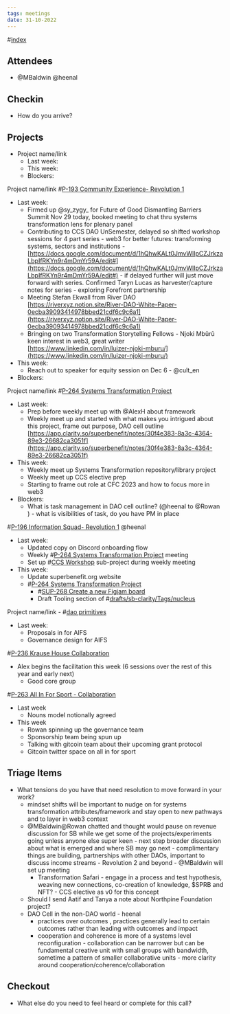 ```yaml
---
tags: meetings
date: 31-10-2022
---
```

#[index](notes/general-circle/old-gc-meetings/index.md) 
## Attendees
- @MBaldwin @heenal 

## Checkin
- How do you arrive?

## Projects
- Project name/link
	- Last week:
	- This week:
	- Blockers:

Project name/link #[P-193 Community Experience- Revolution 1](P-193%20Community%20Experience-%20Revolution%201) 
- Last week:
	- Firmed up @sy_zygy_ for Future of Good Dismantling Barriers Summit Nov 29 today, booked meeting to chat thru systems transformation lens for plenary panel
	- Contributing to CCS DAO UnSemester, delayed so shifted workshop sessions for 4 part series - web3 for better futures: transforming systems, sectors and institutions - [https://docs.google.com/document/d/1hQhwKALt0JmvWlIpCZJrkzaLbpIfRKYn9r4mDmYr59A/edit#](https://docs.google.com/document/d/1hQhwKALt0JmvWlIpCZJrkzaLbpIfRKYn9r4mDmYr59A/edit#)  - if delayed further will just move forward with series. Confirmed Taryn Lucas as harvester/capture notes for series - exploring Forefront partnership
	- Meeting Stefan Ekwall from River DAO [https://riverxyz.notion.site/River-DAO-White-Paper-0ecba39093414978bbed21cdf6c9c6a1](https://riverxyz.notion.site/River-DAO-White-Paper-0ecba39093414978bbed21cdf6c9c6a1) 
	- Bringing on two Transformation Storytelling Fellows - Njoki Mbũrũ keen interest in web3, great writer [https://www.linkedin.com/in/luizer-njoki-mburu/](https://www.linkedin.com/in/luizer-njoki-mburu/) 
- This week:
	- Reach out to speaker for equity session on Dec 6 - @cult_en 
- Blockers:

Project name/link #[P-264 Systems Transformation Project](P-264%20Systems%20Transformation%20Project) 
- Last week:
	- Prep before weekly meet up with @AlexH about framework 
	- Weekly meet up and started with what makes you intrigued about this project, frame out purpose, DAO cell outline [https://app.clarity.so/superbenefit/notes/30f4e383-8a3c-4364-89e3-26682ca3051f](https://app.clarity.so/superbenefit/notes/30f4e383-8a3c-4364-89e3-26682ca3051f)  
- This week:
	- Weekly meet up Systems Transformation repository/library project
	- Weekly meet up CCS elective prep
	- Starting to frame out role at CFC 2023 and how to focus more in web3 
- Blockers:
	- What is task management in DAO cell outline? (@heenal to @Rowan  ) - what is visibilities of task, do you have PM in place 

#[P-196 Information Squad- Revolution 1](P-196%20Information%20Squad-%20Revolution%201) @heenal 
- Last week:
	- Updated copy on Discord onboarding flow
	- Weekly #[P-264 Systems Transformation Project](P-264%20Systems%20Transformation%20Project) meeting 
	- Set up #[CCS Workshop](CCS%20Workshop) sub-project during weekly meeting
- This week:
	- Update superbenefit.org website
	- #[P-264 Systems Transformation Project](P-264%20Systems%20Transformation%20Project)
		- #[SUP-268 Create a new Figjam board ](SUP-268%20Create%20a%20new%20Figjam%20board%20) 
		- Draft Tooling section of #[drafts/sb-clarity/Tags/nucleus](drafts/sb-clarity/Tags/nucleus)

Project name/link - #[dao primitives](/notes/archive/clarity/Tags/dao%20primitives.md) 
- Last week: 
	- Proposals in for AIFS
	- Governance design for AIFS

#[P-236 Krause House Collaboration](P-236%20Krause%20House%20Collaboration) 
- Alex begins the facilitation this week (6 sessions over the rest of this year and early next)
	- Good core group

#[P-263 All In For Sport - Collaboration](P-263%20All%20In%20For%20Sport%20-%20Collaboration)
- Last week
	- Nouns model notionally agreed
- This week
	- Rowan spinning up the governance team
	- Sponsorship team being spun up
	- Talking with gitcoin team about their upcoming grant protocol
	- Gitcoin twitter space on all in for sport

## Triage Items
- What tensions do you have that need resolution to move forward in your work?
	- mindset shifts will be important to nudge on for systems transformation attributes/framework and stay open to new pathways and to layer in web3 context
	- @MBaldwin@Rowan  chatted and thought would pause on revenue discussion for SB while we get some of the projects/experiments going unless anyone else super keen - next step broader discussion about what is emerged and where SB may go next - complimentary things are building, partnerships with other DAOs, important to discuss income streams - Revolution 2 and beyond - @MBaldwin will set up meeting
		- Transformation Safari - engage in a process and test hypothesis, weaving new connections, co-creation of knowledge, $SPRB and NFT? - CCS elective as v0 for this concept
	- Should I send Aatif and Tanya a note about Northpine Foundation project?
	- DAO Cell in the non-DAO world - heenal
		- practices over outcomes , practices generally lead to certain outcomes rather than leading with outcomes and impact
		- cooperation and coherence is more of a systems level reconfiguration - collaboration can be narrower but can be fundamental creative unit with small groups with bandwidth, sometime a pattern of smaller collaborative units - more clarity around cooperation/coherence/collaboration

## Checkout
- What else do you need to feel heard or complete for this call?
